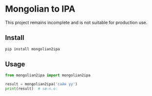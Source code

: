 # Mongolian to IPA
This project remains incomplete and is not suitable for production use.

## Install
```bash
pip install mongolian2ipa
```

## Usage
```python
from mongolian2ipa import mongolian2ipa

result = mongolian2ipa('сайн уу')
print(result)  # sæːn.oː
```